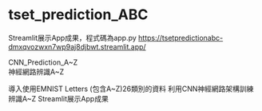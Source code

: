 # tset_prediction_ABC
Streamlit展示App成果，程式碼為app.py
https://tsetpredictionabc-dmxqvozwxn7wp9aj8djbwt.streamlit.app/

CNN_Prediction_A~Z  
神經網路辨識A~Z  

導入使用EMNIST Letters    (包含A~Z)26類別的資料
利用CNN神經網路架構訓練辨識A~Z
Streamlit展示App成果
